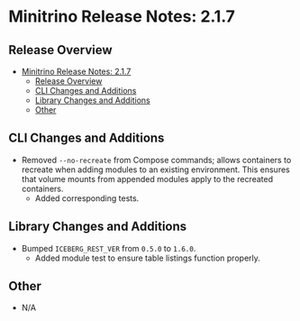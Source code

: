 # Minitrino Release Notes: 2.1.7

## Release Overview

- [Minitrino Release Notes: 2.1.7](#minitrino-release-notes-217)
  - [Release Overview](#release-overview)
  - [CLI Changes and Additions](#cli-changes-and-additions)
  - [Library Changes and Additions](#library-changes-and-additions)
  - [Other](#other)

## CLI Changes and Additions

- Removed `--no-recreate` from Compose commands; allows containers to recreate
  when adding modules to an existing environment. This ensures that volume
  mounts from appended modules apply to the recreated containers.
  - Added corresponding tests.

## Library Changes and Additions

- Bumped `ICEBERG_REST_VER` from `0.5.0` to `1.6.0`.
  - Added module test to ensure table listings function properly.

## Other

- N/A
